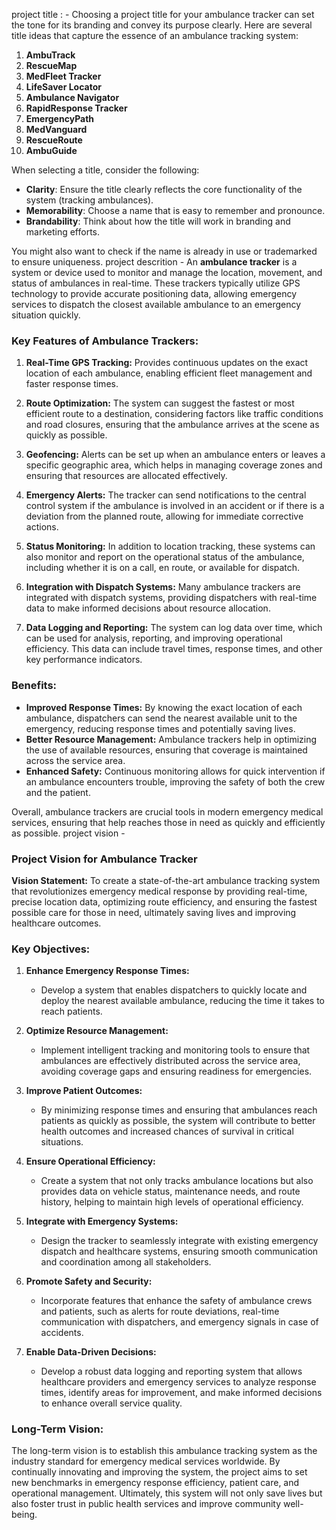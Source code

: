 project title : -
Choosing a project title for your ambulance tracker can set the tone for its branding and convey its purpose clearly. Here are several title ideas that capture the essence of an ambulance tracking system:

1. **AmbuTrack**
2. **RescueMap**
3. **MedFleet Tracker**
4. **LifeSaver Locator**
5. **Ambulance Navigator**
6. **RapidResponse Tracker**
7. **EmergencyPath**
8. **MedVanguard**
9. **RescueRoute**
10. **AmbuGuide**

When selecting a title, consider the following:

- **Clarity**: Ensure the title clearly reflects the core functionality of the system (tracking ambulances).
- **Memorability**: Choose a name that is easy to remember and pronounce.
- **Brandability**: Think about how the title will work in branding and marketing efforts.

You might also want to check if the name is already in use or trademarked to ensure uniqueness.
project descrition - 
An **ambulance tracker** is a system or device used to monitor and manage the location, movement, and status of ambulances in real-time. These trackers typically utilize GPS technology to provide accurate positioning data, allowing emergency services to dispatch the closest available ambulance to an emergency situation quickly.

### Key Features of Ambulance Trackers:
1. **Real-Time GPS Tracking:** Provides continuous updates on the exact location of each ambulance, enabling efficient fleet management and faster response times.

2. **Route Optimization:** The system can suggest the fastest or most efficient route to a destination, considering factors like traffic conditions and road closures, ensuring that the ambulance arrives at the scene as quickly as possible.

3. **Geofencing:** Alerts can be set up when an ambulance enters or leaves a specific geographic area, which helps in managing coverage zones and ensuring that resources are allocated effectively.

4. **Emergency Alerts:** The tracker can send notifications to the central control system if the ambulance is involved in an accident or if there is a deviation from the planned route, allowing for immediate corrective actions.

5. **Status Monitoring:** In addition to location tracking, these systems can also monitor and report on the operational status of the ambulance, including whether it is on a call, en route, or available for dispatch.

6. **Integration with Dispatch Systems:** Many ambulance trackers are integrated with dispatch systems, providing dispatchers with real-time data to make informed decisions about resource allocation.

7. **Data Logging and Reporting:** The system can log data over time, which can be used for analysis, reporting, and improving operational efficiency. This data can include travel times, response times, and other key performance indicators.

### Benefits:
- **Improved Response Times:** By knowing the exact location of each ambulance, dispatchers can send the nearest available unit to the emergency, reducing response times and potentially saving lives.
- **Better Resource Management:** Ambulance trackers help in optimizing the use of available resources, ensuring that coverage is maintained across the service area.
- **Enhanced Safety:** Continuous monitoring allows for quick intervention if an ambulance encounters trouble, improving the safety of both the crew and the patient.

Overall, ambulance trackers are crucial tools in modern emergency medical services, ensuring that help reaches those in need as quickly and efficiently as possible.
project vision - 
### Project Vision for Ambulance Tracker

**Vision Statement:**
To create a state-of-the-art ambulance tracking system that revolutionizes emergency medical response by providing real-time, precise location data, optimizing route efficiency, and ensuring the fastest possible care for those in need, ultimately saving lives and improving healthcare outcomes.

### Key Objectives:
1. **Enhance Emergency Response Times:**
   - Develop a system that enables dispatchers to quickly locate and deploy the nearest available ambulance, reducing the time it takes to reach patients.

2. **Optimize Resource Management:**
   - Implement intelligent tracking and monitoring tools to ensure that ambulances are effectively distributed across the service area, avoiding coverage gaps and ensuring readiness for emergencies.

3. **Improve Patient Outcomes:**
   - By minimizing response times and ensuring that ambulances reach patients as quickly as possible, the system will contribute to better health outcomes and increased chances of survival in critical situations.

4. **Ensure Operational Efficiency:**
   - Create a system that not only tracks ambulance locations but also provides data on vehicle status, maintenance needs, and route history, helping to maintain high levels of operational efficiency.

5. **Integrate with Emergency Systems:**
   - Design the tracker to seamlessly integrate with existing emergency dispatch and healthcare systems, ensuring smooth communication and coordination among all stakeholders.

6. **Promote Safety and Security:**
   - Incorporate features that enhance the safety of ambulance crews and patients, such as alerts for route deviations, real-time communication with dispatchers, and emergency signals in case of accidents.

7. **Enable Data-Driven Decisions:**
   - Develop a robust data logging and reporting system that allows healthcare providers and emergency services to analyze response times, identify areas for improvement, and make informed decisions to enhance overall service quality.

### Long-Term Vision:
The long-term vision is to establish this ambulance tracking system as the industry standard for emergency medical services worldwide. By continually innovating and improving the system, the project aims to set new benchmarks in emergency response efficiency, patient care, and operational management. Ultimately, this system will not only save lives but also foster trust in public health services and improve community well-being.
